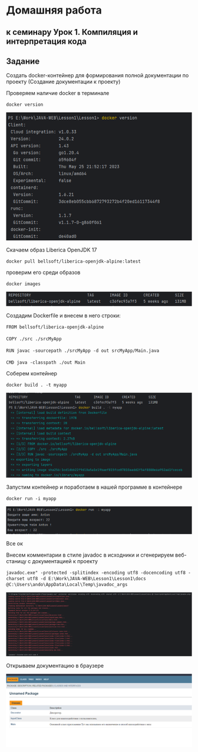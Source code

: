 # Домашняя работа
## к семинару Урок 1. Компиляция и интерпретация кода

## Задание

Создать docker-контейнер для формирования полной документации по проекту
(Создание документации к проекту)

Проверяем наличие docker в терминале

    docker version

![alt-текст](./pictures/3.png "Скрин docker version")

Скачаем образ Liberica OpenJDK 17

    docker pull bellsoft/liberica-openjdk-alpine:latest

проверим его среди образов

    docker images

![alt-текст](./pictures/4.png "Скрин образов докера")

Создадим Dockerfile и внесем в него строки:

    FROM bellsoft/liberica-openjdk-alpine

    COPY ./src ./srcMyApp

    RUN javac -sourcepath ./srcMyApp -d out srcMyApp/Main.java

    CMD java -classpath ./out Main

Соберем контейнер

    docker build . -t myapp

![alt-текст](./pictures/1.png "Скрин сборки контейнера")

Запустим контейнер и поработаем в нашей программе в контейнере

    docker run -i myapp

![alt-текст](./pictures/2.png "Скрин запуска проги в контейнере")

Все ок

Внесем комментарии в стиле javadoc в исходники и сгенерируем веб-станицу с документацией к проекту

    javadoc.exe" -protected -splitindex -encoding utf8 -docencoding utf8 -charset utf8 -d E:\Work\JAVA-WEB\Lesson1\Lesson1\docs @C:\Users\ando\AppData\Local\Temp\javadoc_args

![alt-текст](./pictures/5.png "Скрин генерации документации")

Открываем документацию в браузере

![alt-текст](./pictures/6.png "Скрин документации")